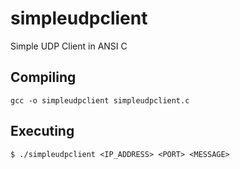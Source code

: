 # simpleudpclient
Simple UDP Client in ANSI C

## Compiling

```
gcc -o simpleudpclient simpleudpclient.c
```

## Executing

```
$ ./simpleudpclient <IP_ADDRESS> <PORT> <MESSAGE>
```
